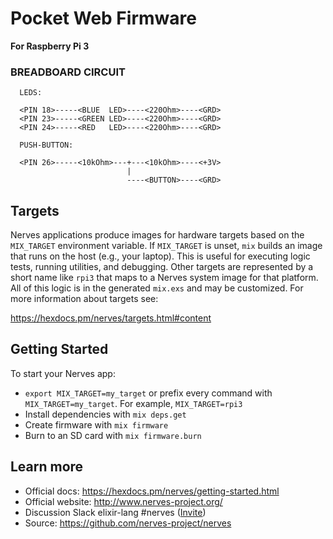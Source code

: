 # Pocket Web Firmware

**For Raspberry Pi 3**

### BREADBOARD CIRCUIT

      LEDS:
      
      <PIN 18>-----<BLUE  LED>----<220Ohm>----<GRD>
      <PIN 23>-----<GREEN LED>----<220Ohm>----<GRD>
      <PIN 24>-----<RED   LED>----<220Ohm>----<GRD>

      PUSH-BUTTON:

      <PIN 26>-----<10kOhm>---+---<10kOhm>----<+3V>
                              |
                              ----<BUTTON>----<GRD>

## Targets

Nerves applications produce images for hardware targets based on the
`MIX_TARGET` environment variable. If `MIX_TARGET` is unset, `mix` builds an
image that runs on the host (e.g., your laptop). This is useful for executing
logic tests, running utilities, and debugging. Other targets are represented by
a short name like `rpi3` that maps to a Nerves system image for that platform.
All of this logic is in the generated `mix.exs` and may be customized. For more
information about targets see:

https://hexdocs.pm/nerves/targets.html#content

## Getting Started

To start your Nerves app:
  * `export MIX_TARGET=my_target` or prefix every command with
    `MIX_TARGET=my_target`. For example, `MIX_TARGET=rpi3`
  * Install dependencies with `mix deps.get`
  * Create firmware with `mix firmware`
  * Burn to an SD card with `mix firmware.burn`

## Learn more

  * Official docs: https://hexdocs.pm/nerves/getting-started.html
  * Official website: http://www.nerves-project.org/
  * Discussion Slack elixir-lang #nerves ([Invite](https://elixir-slackin.herokuapp.com/))
  * Source: https://github.com/nerves-project/nerves
